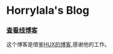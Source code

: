 Horrylala's Blog
================

### [查看线博客](https://horrylala.github.io/)

这个博客是借鉴[HUX的博客](https://github.com/Huxpro/huxpro.github.io),感谢他的工作。

